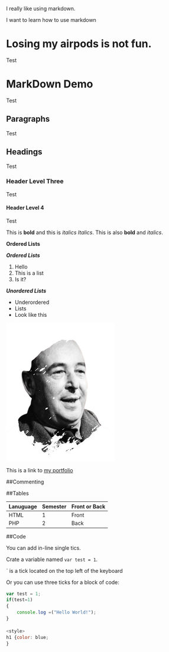 I really like using markdown.


I want to learn how to use markdown 

# Losing my airpods is not fun. 
Test

# MarkDown Demo
Test

## Paragraphs
Test

## Headings
Test

### Header Level Three
Test

#### Header Level 4
Test

This is **bold** and this is *italics* *Italics*. 
This is also __bold__ and _italics_. 

**Ordered Lists**

***Ordered Lists***


1. Hello
2. This is a list
3. Is it?

***Unordered Lists***
- Underordered
- Lists
- Look like this

![alt text](a.png)

This is a link to [my portfolio](https://www.linkedin.com/in/warrenchanansingh)

##Commenting
<!-- HTML Comments?-->

##Tables 

| Lanuguage   |Semester    |Front or Back
|-----------|-------|----
|HTML          |1     |Front
|PHP    | 2     |Back

##Code

You can add in-line single tics. 

Crate a variable named `var test = 1`.

` is a tick located on the top left of the keyboard

Or you can use three ticks for a block of code:

```javascript
var test = 1;
if(test=1)
{
    console.log =("Hello World!");
}

<style> 
h1 {color: blue;
}

